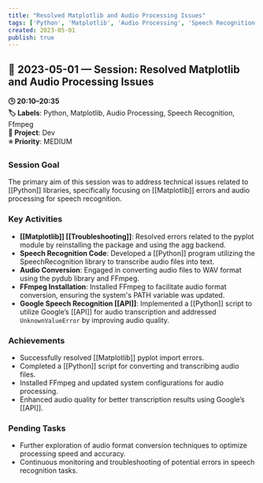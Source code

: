 ```yaml
---
title: "Resolved Matplotlib and Audio Processing Issues"
tags: ['Python', 'Matplotlib', 'Audio Processing', 'Speech Recognition', 'Ffmpeg']
created: 2023-05-01
publish: true
---
```


## 📅 2023-05-01 — Session: Resolved Matplotlib and Audio Processing Issues

**🕒 20:10–20:35**  
**🏷️ Labels**: Python, Matplotlib, Audio Processing, Speech Recognition, Ffmpeg  
**📂 Project**: Dev  
**⭐ Priority**: MEDIUM  


### Session Goal
The primary aim of this session was to address technical issues related to [[Python]] libraries, specifically focusing on [[Matplotlib]] errors and audio processing for speech recognition.

### Key Activities
- **[[Matplotlib]] [[Troubleshooting]]**: Resolved errors related to the pyplot module by reinstalling the package and using the agg backend.
- **Speech Recognition Code**: Developed a [[Python]] program utilizing the SpeechRecognition library to transcribe audio files into text.
- **Audio Conversion**: Engaged in converting audio files to WAV format using the pydub library and FFmpeg.
- **FFmpeg Installation**: Installed FFmpeg to facilitate audio format conversion, ensuring the system's PATH variable was updated.
- **Google Speech Recognition [[API]]**: Implemented a [[Python]] script to utilize Google’s [[API]] for audio transcription and addressed `UnknownValueError` by improving audio quality.

### Achievements
- Successfully resolved [[Matplotlib]] pyplot import errors.
- Completed a [[Python]] script for converting and transcribing audio files.
- Installed FFmpeg and updated system configurations for audio processing.
- Enhanced audio quality for better transcription results using Google’s [[API]].

### Pending Tasks
- Further exploration of audio format conversion techniques to optimize processing speed and accuracy.
- Continuous monitoring and troubleshooting of potential errors in speech recognition tasks.
